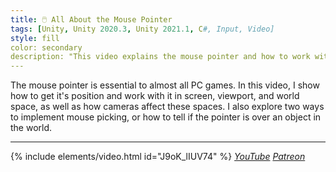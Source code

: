 ```yaml
---
title: 🖱️ All About the Mouse Pointer
tags: [Unity, Unity 2020.3, Unity 2021.1, C#, Input, Video]
style: fill
color: secondary 
description: "This video explains the mouse pointer and how to work with it in screen and world space."
---
```


The mouse pointer is essential to almost all PC games. In this video, I show how to get it's position and work with it in screen, viewport, and world space, as well as how cameras affect these spaces. I also explore two ways to implement mouse picking, or how to tell if the pointer is over an object in the world.

***

{% include elements/video.html id="J9oK_lIUV74" %}
*[YouTube](https://youtu.be/J9oK_lIUV74) [Patreon](https://www.patreon.com/posts/files-all-about-50347134)* 